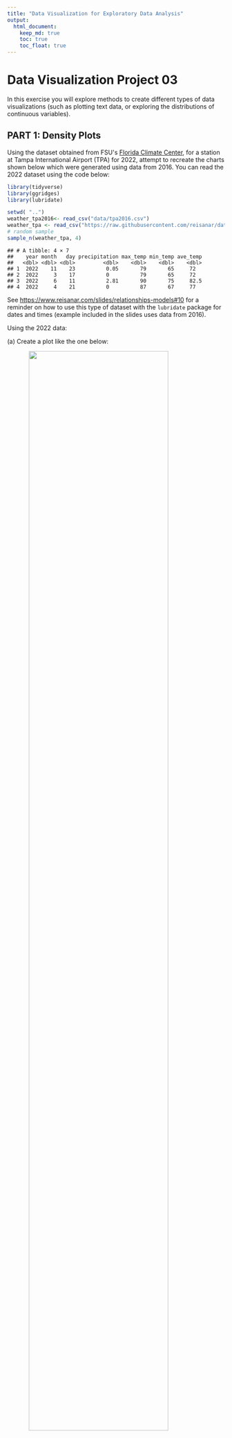 ```yaml
---
title: "Data Visualization for Exploratory Data Analysis"
output: 
  html_document:
    keep_md: true
    toc: true
    toc_float: true
---
```


# Data Visualization Project 03


In this exercise you will explore methods to create different types of data visualizations (such as plotting text data, or exploring the distributions of continuous variables).


## PART 1: Density Plots

Using the dataset obtained from FSU's [Florida Climate Center](https://climatecenter.fsu.edu/climate-data-access-tools/downloadable-data), for a station at Tampa International Airport (TPA) for 2022, attempt to recreate the charts shown below which were generated using data from 2016. You can read the 2022 dataset using the code below: 


```r
library(tidyverse)
library(ggridges)
library(lubridate)

setwd( "..")
weather_tpa2016<- read_csv("data/tpa2016.csv")
weather_tpa <- read_csv("https://raw.githubusercontent.com/reisanar/datasets/master/tpa_weather_2022.csv")
# random sample 
sample_n(weather_tpa, 4)
```

```
## # A tibble: 4 × 7
##    year month   day precipitation max_temp min_temp ave_temp
##   <dbl> <dbl> <dbl>         <dbl>    <dbl>    <dbl>    <dbl>
## 1  2022    11    23          0.05       79       65     72  
## 2  2022     3    17          0          79       65     72  
## 3  2022     6    11          2.81       90       75     82.5
## 4  2022     4    21          0          87       67     77
```

See https://www.reisanar.com/slides/relationships-models#10 for a reminder on how to use this type of dataset with the `lubridate` package for dates and times (example included in the slides uses data from 2016).

Using the 2022 data: 

(a) Create a plot like the one below:

<img src="https://github.com/reisanar/figs/raw/master/tpa_max_temps_facet.png" width="80%" style="display: block; margin: auto;" />

Hint: the option `binwidth = 3` was used with the `geom_histogram()` function.


```r
tpa_clean2016 <- weather_tpa2016 %>% 
  unite("doy", YEAR, MONTH, DAY, sep = "-") %>% 
  mutate(doy = ymd(doy), 
         max_temp = as.double(maxTemp))

tpa_clean2016$month <- factor(month(tpa_clean2016$doy, label=TRUE, abbr=FALSE))

ggplot(tpa_clean2016, aes(x = max_temp, fill = month)) +
  geom_histogram(binwidth = 3, show.legend = FALSE, color = "white") +
  facet_wrap(~ month) +
  labs(x = "Maximum temperatures",
       y = "Number of Days") +
  theme_bw(base_size = 15)
```

![](lewis_project_03_files/figure-html/unnamed-chunk-3-1.png)<!-- -->



```r
tpa_clean <- weather_tpa %>% 
  unite("doy", year, month, day, sep = "-") %>% 
  mutate(doy = ymd(doy), 
         max_temp = as.double(max_temp), 
         min_temp = as.double(min_temp), 
         precipitation = as.double(precipitation))

tpa_clean$month <- factor(month(tpa_clean$doy, label=TRUE, abbr=FALSE))

ggplot(tpa_clean, aes(x = max_temp, fill = month)) +
  geom_histogram(binwidth = 3, show.legend = FALSE, color = "white") +
  facet_wrap(~ month) +
  labs(x = "Maximum temperatures",
       y = "Number of Days") +
  theme_bw(base_size = 15)
```

![](lewis_project_03_files/figure-html/unnamed-chunk-4-1.png)<!-- -->



(b) Create a plot like the one below:

<img src="https://github.com/reisanar/figs/raw/master/tpa_max_temps_density.png" width="80%" style="display: block; margin: auto;" />

Hint: check the `kernel` parameter of the `geom_density()` function, and use `bw = 0.5`.


```r
ggplot(tpa_clean2016, aes(x = max_temp)) +
  geom_density(kernel = "epanechnikov", bw = 0.5, fill = "darkgray", size = 1) +
  labs(x = "Maximum Temperature",
       y = "density") +
  theme_bw(base_size = 15) +
  theme(panel.border = element_blank())
```

```
## Warning: Using `size` aesthetic for lines was deprecated in ggplot2 3.4.0.
## ℹ Please use `linewidth` instead.
## This warning is displayed once every 8 hours.
## Call `lifecycle::last_lifecycle_warnings()` to see where this warning was
## generated.
```

![](lewis_project_03_files/figure-html/unnamed-chunk-6-1.png)<!-- -->

```r
ggplot(tpa_clean, aes(x = max_temp)) +
  geom_density(kernel = "epanechnikov", bw = 0.5, fill = "darkgray", size = 1) +
  labs(x = "Maximum Temperature",
       y = "density") +
  theme_bw(base_size = 15) +
  theme(panel.border = element_blank())
```

![](lewis_project_03_files/figure-html/unnamed-chunk-7-1.png)<!-- -->


(c) Create a plot like the one below:

<img src="https://github.com/reisanar/figs/raw/master/tpa_max_temps_density_facet.png" width="80%" style="display: block; margin: auto;" />

Hint: default options for `geom_density()` were used. 


```r
ggplot(tpa_clean2016, aes(x = max_temp, fill = month)) +
  geom_density(alpha = 0.5, size = 1, show.legend = FALSE) +
  facet_wrap(~ month) +
  labs(title = "Density plots for each month in 2022",
       x = "Maximum Temperature") +
  theme_bw(base_size = 15) +
  theme(axis.title.y.left = element_blank())
```

![](lewis_project_03_files/figure-html/unnamed-chunk-9-1.png)<!-- -->



```r
ggplot(tpa_clean, aes(x = max_temp, fill = month)) +
  geom_density(alpha = 0.5, size = 1, show.legend = FALSE) +
  facet_wrap(~ month) +
  labs(title = "Density plots for each month in 2022",
       x = "Maximum Temperature") +
  theme_bw(base_size = 15) +
  theme(axis.title.y.left = element_blank())
```

![](lewis_project_03_files/figure-html/unnamed-chunk-10-1.png)<!-- -->


(d) Generate a plot like the chart below:


<img src="https://github.com/reisanar/figs/raw/master/tpa_max_temps_ridges_plasma.png" width="80%" style="display: block; margin: auto;" />

Hint: use the`{ggridges}` package, and the `geom_density_ridges()` function paying close attention to the `quantile_lines` and `quantiles` parameters. The plot above uses the `plasma` option (color scale) for the _viridis_ palette.


```r
ggplot(tpa_clean2016, aes(x = max_temp, y = month, fill = stat(x))) +
  geom_density_ridges_gradient(quantile_lines=TRUE, quantiles = 2,lwd = 1) +
  scale_fill_viridis_c(option = "C") +
  labs(x = "Maximum temperature (in Farhenheit degrees)") +
  theme_bw(base_size = 15) +
  theme(axis.title.y.left = element_blank(),
        panel.border = element_blank(),
        legend.title = element_blank())
```

```
## Warning: `stat(x)` was deprecated in ggplot2 3.4.0.
## ℹ Please use `after_stat(x)` instead.
## This warning is displayed once every 8 hours.
## Call `lifecycle::last_lifecycle_warnings()` to see where this warning was
## generated.
```

```
## Picking joint bandwidth of 1.49
```

![](lewis_project_03_files/figure-html/unnamed-chunk-12-1.png)<!-- -->


```r
ggplot(tpa_clean, aes(x = max_temp, y = month, fill = stat(x))) +
  geom_density_ridges_gradient(quantile_lines=TRUE, quantiles = 2,lwd = 1) +
  scale_fill_viridis_c(option = "C") +
  labs(x = "Maximum temperature (in Farhenheit degrees)") +
  theme_bw(base_size = 15) +
  theme(axis.title.y.left = element_blank(),
        panel.border = element_blank(),
        legend.title = element_blank())
```

```
## Picking joint bandwidth of 1.93
```

![](lewis_project_03_files/figure-html/unnamed-chunk-13-1.png)<!-- -->


(e) Create a plot of your choice that uses the attribute for precipitation _(values of -99.9 for temperature or -99.99 for precipitation represent missing data)_.


```r
tpa_precipitation <- tpa_clean %>% mutate(precipitation = ifelse(precipitation == -99.99, NA, precipitation))

monthly_avg_precip <- tpa_precipitation %>%
  group_by(month) %>%
  summarise(avg_precipitation = mean(precipitation, na.rm = TRUE),
            max_temp = max(max_temp, na.rm = TRUE))

ggplot(monthly_avg_precip, aes(x = month, y = avg_precipitation, fill = max_temp)) +
  geom_bar(stat = "identity") +
  labs(title = "Monthly Average Precipitation in 2022",
       x = "Month",
       y = "Average Precipitation (mm)") +
  theme_bw(base_size = 15) +
  theme(axis.text.x = element_text(angle = 45, hjust = 1),
        panel.border = element_blank())
```

![](lewis_project_03_files/figure-html/unnamed-chunk-14-1.png)<!-- -->


## PART 2 


### Data on Concrete Strength 

Concrete is the most important material in **civil engineering**. The concrete compressive strength is a highly nonlinear function of _age_ and _ingredients_. The dataset used here is from the [UCI Machine Learning Repository](https://archive.ics.uci.edu/ml/index.php), and it contains 1030 observations with 9 different attributes 9 (8 quantitative input variables, and 1 quantitative output variable). A data dictionary is included below: 


Variable                      |    Notes                
------------------------------|-------------------------------------------
Cement                        | kg in a $m^3$ mixture             
Blast Furnace Slag            | kg in a $m^3$ mixture  
Fly Ash                       | kg in a $m^3$ mixture             
Water                         | kg in a $m^3$ mixture              
Superplasticizer              | kg in a $m^3$ mixture
Coarse Aggregate              | kg in a $m^3$ mixture
Fine Aggregate                | kg in a $m^3$ mixture      
Age                           | in days                                             
Concrete compressive strength | MPa, megapascals


Below we read the `.csv` file using `readr::read_csv()` (the `readr` package is part of the `tidyverse`)


```r
concrete <- read_csv("../data/concrete.csv", col_types = cols())
```


Let us create a new attribute for visualization purposes, `strength_range`: 


```r
new_concrete <- concrete %>%
  mutate(strength_range = cut(Concrete_compressive_strength, 
                              breaks = quantile(Concrete_compressive_strength, 
                                                probs = seq(0, 1, 0.2))) )
```



1. Explore the distribution of 2 of the continuous variables available in the dataset. Do ranges make sense? Comment on your findings.


```r
head(new_concrete)
```

```
## # A tibble: 6 × 10
##   Cement Blast_Furnace_Slag Fly_Ash Water Superplasticizer Coarse_Aggregate
##    <dbl>              <dbl>   <dbl> <dbl>            <dbl>            <dbl>
## 1   540                  0        0   162              2.5            1040 
## 2   540                  0        0   162              2.5            1055 
## 3   332.               142.       0   228              0               932 
## 4   332.               142.       0   228              0               932 
## 5   199.               132.       0   192              0               978.
## 6   266                114        0   228              0               932 
## # ℹ 4 more variables: Fine_Aggregate <dbl>, Age <dbl>,
## #   Concrete_compressive_strength <dbl>, strength_range <fct>
```

```r
new_concrete %>%
  summarise(Max_Cement = max(Cement, na.rm = TRUE),
            Average_Cement = mean(Cement, na.rm = TRUE),
            Min_Cement = min(Cement, na.rm = TRUE),
            Max_Water = max(Water, na.rm = TRUE),
            Average_Water = mean(Water, na.rm = TRUE),
            Min_Water = min(Water, na.rm = TRUE),
            Max_Age = max(Age, na.rm = TRUE),
            Average_Age = mean(Age, na.rm = TRUE),
            Min_Age = min(Age, na.rm = TRUE),
            )
```

```
## # A tibble: 1 × 9
##   Max_Cement Average_Cement Min_Cement Max_Water Average_Water Min_Water Max_Age
##        <dbl>          <dbl>      <dbl>     <dbl>         <dbl>     <dbl>   <dbl>
## 1        540           281.        102       247          182.      122.     365
## # ℹ 2 more variables: Average_Age <dbl>, Min_Age <dbl>
```

```r
ggplot(new_concrete, aes(x = Cement)) +
  geom_histogram(binwidth = 20, fill = "blue", alpha = 0.7, color = "black") +
  labs(title = "Distribution of Cement", x = "Cement", y = "Frequency") +
  theme_minimal()
```

![](lewis_project_03_files/figure-html/unnamed-chunk-18-1.png)<!-- -->

```r
ggplot(new_concrete, aes(x = Concrete_compressive_strength)) +
  geom_histogram(binwidth = 5, fill = "green", alpha = 0.7, color = "black") +
  labs(title = "Distribution of Strength", x = "Strength", y = "Frequency") +
  theme_minimal()
```

![](lewis_project_03_files/figure-html/unnamed-chunk-19-1.png)<!-- -->


2. Use a _temporal_ indicator such as the one available in the variable `Age` (measured in days). Generate a plot similar to the one shown below. Comment on your results.

<img src="https://github.com/reisanar/figs/raw/master/concrete_strength.png" width="80%" style="display: block; margin: auto;" />


```r
ggplot(new_concrete, aes(x = factor(Age), y = Concrete_compressive_strength, fill = strength_range)) +
  geom_boxplot() +
  theme_bw() +
  labs(
    x = "Age (in days)",
    y = "Compressive Strength (in MPa)",
    fill = "Strength Range") +
  theme(panel.border = element_blank())
```

![](lewis_project_03_files/figure-html/unnamed-chunk-21-1.png)<!-- -->


3. Create a scatterplot similar to the one shown below. Pay special attention to which variables are being mapped to specific aesthetics of the plot. Comment on your results. 

<img src="https://github.com/reisanar/figs/raw/master/cement_plot.png" width="80%" style="display: block; margin: auto;" />



```r
ggplot(new_concrete, aes(x = Cement, y = Concrete_compressive_strength, color = Water,  size = Age)) +
  geom_point(alpha = 0.6) +
  scale_color_viridis_c() +
  theme_bw()+
  labs(
    title = "Exploring Strength versus (Cement, Age, and Water)",
    x = "Cement",
    y = "Strength",
    size = "Age",
    color = "Water",
    caption="Age is measured in days") +
  theme(panel.border = element_blank())
```

![](lewis_project_03_files/figure-html/unnamed-chunk-23-1.png)<!-- -->




